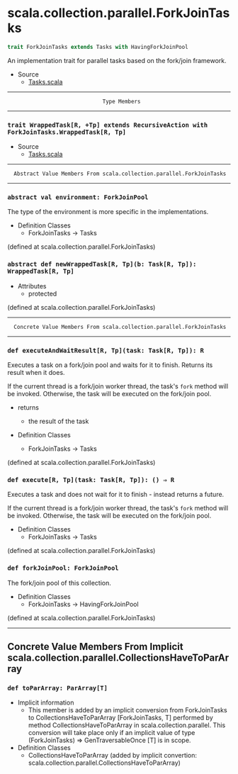 
#                   scala.collection.parallel.ForkJoinTasks                   #

```scala
trait ForkJoinTasks extends Tasks with HavingForkJoinPool
```

An implementation trait for parallel tasks based on the fork/join framework.

* Source
  * [Tasks.scala](https://github.com/scala/scala/tree/6d09a1ba5f/src/library/scala/collection/parallel/Tasks.scala#L1)


--------------------------------------------------------------------------------
                                  Type Members
--------------------------------------------------------------------------------


### `trait WrappedTask[R, +Tp] extends RecursiveAction with ForkJoinTasks.WrappedTask[R, Tp]` ###

* Source
  * [Tasks.scala](https://github.com/scala/scala/tree/6d09a1ba5f/src/library/scala/collection/parallel/Tasks.scala#L1)


--------------------------------------------------------------------------------
      Abstract Value Members From scala.collection.parallel.ForkJoinTasks
--------------------------------------------------------------------------------


### `abstract val environment: ForkJoinPool`                                 ###

The type of the environment is more specific in the implementations.

* Definition Classes
  * ForkJoinTasks → Tasks

(defined at scala.collection.parallel.ForkJoinTasks)


### `abstract def newWrappedTask[R, Tp](b: Task[R, Tp]): WrappedTask[R, Tp]` ###

* Attributes
  * protected

(defined at scala.collection.parallel.ForkJoinTasks)


--------------------------------------------------------------------------------
      Concrete Value Members From scala.collection.parallel.ForkJoinTasks
--------------------------------------------------------------------------------


### `def executeAndWaitResult[R, Tp](task: Task[R, Tp]): R`                  ###

Executes a task on a fork/join pool and waits for it to finish. Returns its
result when it does.

If the current thread is a fork/join worker thread, the task's `fork` method
will be invoked. Otherwise, the task will be executed on the fork/join pool.

* returns
  * the result of the task

* Definition Classes
  * ForkJoinTasks → Tasks

(defined at scala.collection.parallel.ForkJoinTasks)


### `def execute[R, Tp](task: Task[R, Tp]): () ⇒ R`                          ###

Executes a task and does not wait for it to finish - instead returns a future.

If the current thread is a fork/join worker thread, the task's `fork` method
will be invoked. Otherwise, the task will be executed on the fork/join pool.

* Definition Classes
  * ForkJoinTasks → Tasks

(defined at scala.collection.parallel.ForkJoinTasks)


### `def forkJoinPool: ForkJoinPool`                                         ###

The fork/join pool of this collection.

* Definition Classes
  * ForkJoinTasks → HavingForkJoinPool

(defined at scala.collection.parallel.ForkJoinTasks)


--------------------------------------------------------------------------------
Concrete Value Members From Implicit scala.collection.parallel.CollectionsHaveToParArray
--------------------------------------------------------------------------------


### `def toParArray: ParArray[T]`                                            ###

* Implicit information
  * This member is added by an implicit conversion from ForkJoinTasks to
    CollectionsHaveToParArray [ForkJoinTasks, T] performed by method
    CollectionsHaveToParArray in scala.collection.parallel. This conversion will
    take place only if an implicit value of type (ForkJoinTasks) ⇒
    GenTraversableOnce [T] is in scope.
* Definition Classes
  * CollectionsHaveToParArray
(added by implicit convertion: scala.collection.parallel.CollectionsHaveToParArray)
